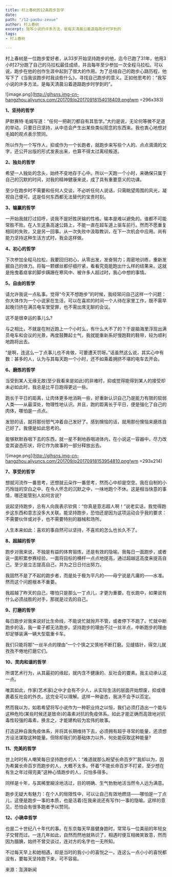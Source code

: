 ```yaml
---
title: 村上春树的12条跑步哲学
date: 
path: "/12-paobu-zexue"
author: 村上春树
excerpt: 我写小说的许多方法，是每天清晨沿着道路跑步时学到的
tags:
- 村上春树

---
```

村上春树是一位跑步爱好者，从33岁开始坚持跑步的他，迄今已跑了31年，他用3小时27分跑了自己的马拉松最佳成绩，并且每年至少参加一次全程马拉松。可以说，跑步在他的创作生涯中起到了很大的作用。为了总结自己的跑步心路历程，他写下了《当我谈跑步时我谈些什么》，寻找自己跑步的意义。正如他思考的：“我写小说的许多方法，是每天清晨沿着道路跑步时学到的”。

![image.png](http://glhsns.img-cn-hangzhou.aliyuncs.com/201709/p20170918154018409.png!wm =296x383)

**1、坚持的哲学**

萨默赛特·毛姆写道：“任何一把剃刀都自有其哲学。”大约是说，无论何等微不足道的举动，只要日日坚持，从中总会产生出某些类似观念的东西来。我也衷心地想对毛姆的观点表示赞同。

所以作为一个写作人，抑或作为一个长跑者，就跑步来写些个人的、点点滴滴的文字，还公开出版的形式发表出来，也算不得太过离经叛道。

**2、独处的哲学**

希望一人独处的念头，始终不变地存于心中。所以一天跑一个小时，来确保只属于自己的沉默的时间，对我的精神健康来说，成了具有重要意义的功课。

至少在跑步时不需要和任何人交谈，不必听任何人说话，只需眺望周围的风光，凝视自己便可。这是任何东西都无法替代的宝贵时刻。

**3、输赢的哲学**

一开始我就打过招呼，说我不是好胜厌输的性格。输本是难以避免的。谁都不可能常胜不败。在人生这条高速公路上，不能一直在超车道上驱车前行。然而不愿重复相同的失败，又是另一回事。从一次失败中汲取教训，在下一次机会中应用。尚有能力坚持这种生活方式时，我会这样做。

**4、初心的哲学**

下次参加全程马拉松，我要回归初心，从零出发，发奋努力；周密地训练，重新发掘自己的体力。将每一颗螺丝都仔细拧紧，看看究竟能跑出什么样的结果来。这就是拖曳着痉挛的脚步蹒跚在寒风中、被许多人超过时，我心中想的事情。

**5、自由的哲学**

请允许我说一点私事。觉得“今天不想跑步”的时候，我经常问自己这样一个问题：你大体作为一个小说家在生活，可以在喜欢的时间一个人待在家里工作，既不需早起晚归挤在满员电车里受罪，也不需出席无聊的会议。

这不是很幸运的事儿么?

与之相比，不就是在附近跑上一个小时么，有什么大不了的？于是脑海里浮现出满员电车和会议的光景，再度鼓舞起士气，我就能重新系好慢跑鞋的鞋带，较为顺利地跑将出去。

“是啊，连这么一丁点事儿也不肯做，可要遭天罚呀。”话虽然这么说，其实心中有数：甚多的人，认为与其每天跑一个小时，还不如乘着拥挤不堪的电车去开会。

**6、磨炼的哲学**

当受到某人无缘无故(至少我看来是如此)的非难时，抑或觉得能得到某人的接受却未必如此时，我总是比平日跑得更远一些。

跑长于平日的距离，让肉体更多地消耗一些，好重新认识自己乃是能力有限的软弱人类——从最深处，物理性地认识。并且，跑的距离长于平日，便是强化了自己的肉体，哪怕是一点点。

发怒的话，就将那份怒气冲着自己发好了。感到懊恼的话，就用那份懊恼来磨炼自己好了。我便是如此思考的。

能够默默吞咽下去的东西，就一星不剩地吞咽进体内，在小说这一容器中，尽力改变其姿态形状，将它作为故事的一部分释放出去。

![image.png](http://glhsns.img-cn-hangzhou.aliyuncs.com/201709/p20170918153954810.png!wm =293x214)

**7、享受的哲学**

想就河流作一番思考，还想就云朵作一番思考，然而心中却是空空。我在自制的小巧玲珑的空白之中、在令人怀念的沉默之中，一味地跑个不休。这是相当快意的事情，哪还能管别人如何言说?

说起坚持跑步，总有人向我表示钦佩：“你真是意志超人啊！”说老实话，我觉得跑步这东西和意志没多大关联。能坚持跑步，恐怕还是因为这项运动合乎我的要求：不需要伙伴或对手，也不需要特别的器械和场所。

人生本来如此：喜欢的事自然可以坚持，不喜欢的怎么也长久不了。

**8、超越的哲学**

跑步对我来说，不独是有益的体育锻炼，还是有效的隐喻。我每日一面跑步，或者说一面积累参赛经验，一面将目标的横杆一点点地提高，通过超越这高度来提高自己。至少是立志提高自己，并为之日日付出努力。

我固然不是了不起的跑步者，而是处于极为平凡的——毋宁说是凡庸的——水准。然而这个问题根本不重要。

我超越了昨天的自己，哪怕只是那么一丁点儿，才更为重要。在长跑中，如果说有什么必须战胜的对手，那就是过去的自己。

**9、打磨的哲学**

每日跑步对我来说好比生命线，不能说忙就抛开不管，或者停下不跑了。忙就中断跑步的话，我一辈子都无法跑步。坚持跑步的理由不过一丝半点，中断跑步的理由却足够装满一辆大型载重卡车。

我们只能将那“一丝半点的理由”一个个慎之又慎地不断打磨。见缝插针，得空儿就孜孜不倦地打磨它们。

**10、灵肉和谐的哲学**

所谓艺术行为，从其最初的缘起，就内含不健康的、反社会的要素。我主动承认这一点。

唯其如此，作家(艺术家)之中才会有不少人，从实际生活的层面开始颓废，抑或缠裹着反社会的外衣。这完全可以理解。这样一种姿态，我决不会予以否定。

然而我以为，如若希望将写小说作为一种职业持之以恒，我们必须打造出一个能与这种危险(某些时候还是致命)的毒素对抗的免疫体系。如此才能正确而高效地对抗毒性较强的毒素，换言之，才能建构较为宏伟的故事。

打造这种自我免疫体系，并将其长期维持下去，必须拥有超乎寻常的能量，还须想方设法谋取这种能量。但除却我们的基础体力以外，何处能获取这种能量?

**11、完美的哲学**

世上时时有人嘲笑每日坚持跑步的人：“难道就那么盼望长命百岁?”我却以为，因为希冀长命百岁而跑步的人，大概不太多。怀着“不能长命百岁不打紧，至少想在有生之年过得完美”这种心情跑步的人，只怕多得多。

同样是十年，与其稀里糊涂地活过，目的明确、生气勃勃地活当然令人远为满意。

跑步无疑大有魅力：在个人的局限性中，可以让自己有效地燃烧——哪怕是一丁点儿，这便是跑步一事的本质，也是活着(在我来说还有写作)一事的隐喻。这样的意见，恐怕会有很多跑者予以赞同。

**12、小确幸哲学**

也是二十世纪八十年代的事。在东京每天早晨健身跑时，常常与一位美丽的年轻女子交臂而过。一连几年如此，自然而然地就熟识了，相遇时便互相微笑致意，然而因为腼腆，始终不曾交谈过，连对方的名字也一无所知。

不过每天早上和她相遇，却是当时的我小小的喜悦之一。连这么一点小小的喜悦都没有，要每天坚持跑下来，可不容易。

来源：澎湃新闻